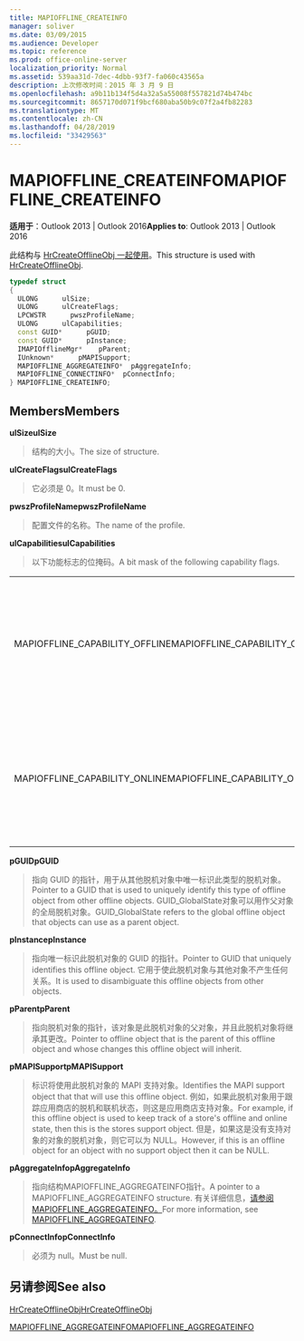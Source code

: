```yaml
---
title: MAPIOFFLINE_CREATEINFO
manager: soliver
ms.date: 03/09/2015
ms.audience: Developer
ms.topic: reference
ms.prod: office-online-server
localization_priority: Normal
ms.assetid: 539aa31d-7dec-4dbb-93f7-fa060c43565a
description: 上次修改时间：2015 年 3 月 9 日
ms.openlocfilehash: a9b11b134f5d4a32a5a55008f557821d74b474bc
ms.sourcegitcommit: 8657170d071f9bcf680aba50b9c07f2a4fb82283
ms.translationtype: MT
ms.contentlocale: zh-CN
ms.lasthandoff: 04/28/2019
ms.locfileid: "33429563"
---
```

# <a name="mapioffline_createinfo"></a><span data-ttu-id="c6a25-103">MAPIOFFLINE_CREATEINFO</span><span class="sxs-lookup"><span data-stu-id="c6a25-103">MAPIOFFLINE_CREATEINFO</span></span>

  
  
<span data-ttu-id="c6a25-104">**适用于**：Outlook 2013 | Outlook 2016</span><span class="sxs-lookup"><span data-stu-id="c6a25-104">**Applies to**: Outlook 2013 | Outlook 2016</span></span> 
  
<span data-ttu-id="c6a25-105">此结构与 [HrCreateOfflineObj 一起使用](hrcreateofflineobj.md)。</span><span class="sxs-lookup"><span data-stu-id="c6a25-105">This structure is used with [HrCreateOfflineObj](hrcreateofflineobj.md).</span></span>
  
```cpp
typedef struct
{
  ULONG      ulSize;
  ULONG      ulCreateFlags;
  LPCWSTR      pwszProfileName;
  ULONG      ulCapabilities;
  const GUID*      pGUID;
  const GUID*      pInstance;
  IMAPIOfflineMgr*    pParent;
  IUnknown*      pMAPISupport;
  MAPIOFFLINE_AGGREGATEINFO*  pAggregateInfo;
  MAPIOFFLINE_CONNECTINFO*  pConnectInfo;
} MAPIOFFLINE_CREATEINFO;
```

## <a name="members"></a><span data-ttu-id="c6a25-106">Members</span><span class="sxs-lookup"><span data-stu-id="c6a25-106">Members</span></span>

 <span data-ttu-id="c6a25-107">**ulSize**</span><span class="sxs-lookup"><span data-stu-id="c6a25-107">**ulSize**</span></span>
  
> <span data-ttu-id="c6a25-108">结构的大小。</span><span class="sxs-lookup"><span data-stu-id="c6a25-108">The size of structure.</span></span>
    
 <span data-ttu-id="c6a25-109">**ulCreateFlags**</span><span class="sxs-lookup"><span data-stu-id="c6a25-109">**ulCreateFlags**</span></span>
  
> <span data-ttu-id="c6a25-110">它必须是 0。</span><span class="sxs-lookup"><span data-stu-id="c6a25-110">It must be 0.</span></span>
    
 <span data-ttu-id="c6a25-111">**pwszProfileName**</span><span class="sxs-lookup"><span data-stu-id="c6a25-111">**pwszProfileName**</span></span>
  
> <span data-ttu-id="c6a25-112">配置文件的名称。</span><span class="sxs-lookup"><span data-stu-id="c6a25-112">The name of the profile.</span></span>
    
 <span data-ttu-id="c6a25-113">**ulCapabilities**</span><span class="sxs-lookup"><span data-stu-id="c6a25-113">**ulCapabilities**</span></span>
  
> <span data-ttu-id="c6a25-114">以下功能标志的位掩码。</span><span class="sxs-lookup"><span data-stu-id="c6a25-114">A bit mask of the following capability flags.</span></span>
    
|||
|:-----|:-----|
|<span data-ttu-id="c6a25-115">MAPIOFFLINE_CAPABILITY_OFFLINE</span><span class="sxs-lookup"><span data-stu-id="c6a25-115">MAPIOFFLINE_CAPABILITY_OFFLINE</span></span>  <br/> |<span data-ttu-id="c6a25-116">脱机对象能够脱机。</span><span class="sxs-lookup"><span data-stu-id="c6a25-116">The offline object is capable of going offline.</span></span>  <br/> |
|<span data-ttu-id="c6a25-117">MAPIOFFLINE_CAPABILITY_ONLINE</span><span class="sxs-lookup"><span data-stu-id="c6a25-117">MAPIOFFLINE_CAPABILITY_ONLINE</span></span>  <br/> |<span data-ttu-id="c6a25-118">脱机对象能够联机。</span><span class="sxs-lookup"><span data-stu-id="c6a25-118">The offline object is capable of going online.</span></span>  <br/> |
   
 <span data-ttu-id="c6a25-119">**pGUID**</span><span class="sxs-lookup"><span data-stu-id="c6a25-119">**pGUID**</span></span>
  
> <span data-ttu-id="c6a25-120">指向 GUID 的指针，用于从其他脱机对象中唯一标识此类型的脱机对象。</span><span class="sxs-lookup"><span data-stu-id="c6a25-120">Pointer to a GUID that is used to uniquely identify this type of offline object from other offline objects.</span></span> <span data-ttu-id="c6a25-121">GUID_GlobalState对象可以用作父对象的全局脱机对象。</span><span class="sxs-lookup"><span data-stu-id="c6a25-121">GUID_GlobalState refers to the global offline object that objects can use as a parent object.</span></span>
    
 <span data-ttu-id="c6a25-122">**pInstance**</span><span class="sxs-lookup"><span data-stu-id="c6a25-122">**pInstance**</span></span>
  
> <span data-ttu-id="c6a25-123">指向唯一标识此脱机对象的 GUID 的指针。</span><span class="sxs-lookup"><span data-stu-id="c6a25-123">Pointer to GUID that uniquely identifies this offline object.</span></span> <span data-ttu-id="c6a25-124">它用于使此脱机对象与其他对象不产生任何关系。</span><span class="sxs-lookup"><span data-stu-id="c6a25-124">It is used to disambiguate this offline objects from other objects.</span></span>
    
 <span data-ttu-id="c6a25-125">**pParent**</span><span class="sxs-lookup"><span data-stu-id="c6a25-125">**pParent**</span></span>
  
> <span data-ttu-id="c6a25-126">指向脱机对象的指针，该对象是此脱机对象的父对象，并且此脱机对象将继承其更改。</span><span class="sxs-lookup"><span data-stu-id="c6a25-126">Pointer to offline object that is the parent of this offline object and whose changes this offline object will inherit.</span></span>
    
 <span data-ttu-id="c6a25-127">**pMAPISupport**</span><span class="sxs-lookup"><span data-stu-id="c6a25-127">**pMAPISupport**</span></span>
  
>  <span data-ttu-id="c6a25-128">标识将使用此脱机对象的 MAPI 支持对象。</span><span class="sxs-lookup"><span data-stu-id="c6a25-128">Identifies the MAPI support object that that will use this offline object.</span></span> <span data-ttu-id="c6a25-129">例如，如果此脱机对象用于跟踪应用商店的脱机和联机状态，则这是应用商店支持对象。</span><span class="sxs-lookup"><span data-stu-id="c6a25-129">For example, if this offline object is used to keep track of a store's offline and online state, then this is the stores support object.</span></span> <span data-ttu-id="c6a25-130">但是，如果这是没有支持对象的对象的脱机对象，则它可以为 NULL。</span><span class="sxs-lookup"><span data-stu-id="c6a25-130">However, if this is an offline object for an object with no support object then it can be NULL.</span></span> 
    
 <span data-ttu-id="c6a25-131">**pAggregateInfo**</span><span class="sxs-lookup"><span data-stu-id="c6a25-131">**pAggregateInfo**</span></span>
  
> <span data-ttu-id="c6a25-132">指向结构MAPIOFFLINE_AGGREGATEINFO指针。</span><span class="sxs-lookup"><span data-stu-id="c6a25-132">A pointer to a MAPIOFFLINE_AGGREGATEINFO structure.</span></span> <span data-ttu-id="c6a25-133">有关详细信息，[请参阅MAPIOFFLINE_AGGREGATEINFO。](mapioffline_aggregateinfo.md)</span><span class="sxs-lookup"><span data-stu-id="c6a25-133">For more information, see [MAPIOFFLINE_AGGREGATEINFO](mapioffline_aggregateinfo.md).</span></span>
    
 <span data-ttu-id="c6a25-134">**pConnectInfo**</span><span class="sxs-lookup"><span data-stu-id="c6a25-134">**pConnectInfo**</span></span>
  
> <span data-ttu-id="c6a25-135">必须为 null。</span><span class="sxs-lookup"><span data-stu-id="c6a25-135">Must be null.</span></span>
    
## <a name="see-also"></a><span data-ttu-id="c6a25-136">另请参阅</span><span class="sxs-lookup"><span data-stu-id="c6a25-136">See also</span></span>



[<span data-ttu-id="c6a25-137">HrCreateOfflineObj</span><span class="sxs-lookup"><span data-stu-id="c6a25-137">HrCreateOfflineObj</span></span>](hrcreateofflineobj.md)
  
[<span data-ttu-id="c6a25-138">MAPIOFFLINE_AGGREGATEINFO</span><span class="sxs-lookup"><span data-stu-id="c6a25-138">MAPIOFFLINE_AGGREGATEINFO</span></span>](mapioffline_aggregateinfo.md)

